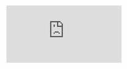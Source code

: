![galaxy](https://www.independent.co.uk/life-style/northern-lights-ny-illinois-wisconsin-aurora-borealis-where-when-a8835771.html)
